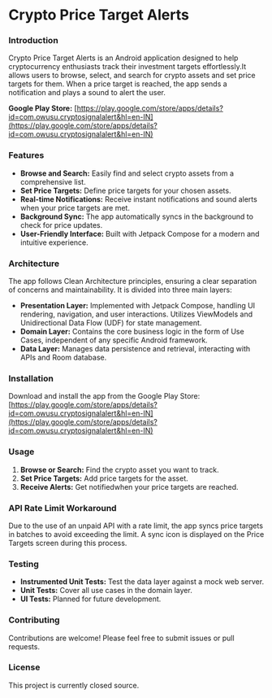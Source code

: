 # Crypto Price Target Alerts
### Introduction
Crypto Price Target Alerts is an Android application designed to help cryptocurrency enthusiasts track their investment targets effortlessly.It allows users to browse, select, and search for crypto assets and set price targets for them. When a price target is reached, the app sends a notification and plays a sound to alert the user.

**Google Play Store:** [https://play.google.com/store/apps/details?id=com.owusu.cryptosignalalert&hl=en-IN](https://play.google.com/store/apps/details?id=com.owusu.cryptosignalalert&hl=en-IN)

### Features
* **Browse and Search:** Easily find and select crypto assets from a comprehensive list.
* **Set Price Targets:** Define price targets for your chosen assets.
* **Real-time Notifications:** Receive instant notifications and sound alerts when your price targets are met.
* **Background Sync:** The app automatically syncs in the background to check for price updates.
* **User-Friendly Interface:** Built with Jetpack Compose for a modern and intuitive experience.

### Architecture
The app follows Clean Architecture principles, ensuring a clear separation of concerns and maintainability. It is divided into three main layers:

* **Presentation Layer:**  Implemented with Jetpack Compose, handling UI rendering, navigation, and user interactions. Utilizes ViewModels and Unidirectional Data Flow (UDF) for state management.
* **Domain Layer:**  Contains the core business logic in the form of Use Cases, independent of any specific Android framework.
* **Data Layer:**  Manages data persistence and retrieval, interacting with APIs and Room database.

### Installation
Download and install the app from the Google Play Store: [https://play.google.com/store/apps/details?id=com.owusu.cryptosignalalert&hl=en-IN](https://play.google.com/store/apps/details?id=com.owusu.cryptosignalalert&hl=en-IN)

### Usage
1. **Browse or Search:** Find the crypto asset you want to track.
2. **Set Price Targets:**  Add price targets for the asset.
3. **Receive Alerts:**  Get notifiedwhen your price targets are reached.

### API Rate Limit Workaround
Due to the use of an unpaid API with a rate limit, the app syncs price targets in batches to avoid exceeding the limit. A sync icon is displayed on the Price Targets screen during this process.

### Testing
* **Instrumented Unit Tests:**  Test the data layer against a mock web server.
* **Unit Tests:**  Cover all use cases in the domain layer.
* **UI Tests:**  Planned for future development.

### Contributing
Contributions are welcome! Please feel free to submit issues or pull requests.

### License
This project is currently closed source.